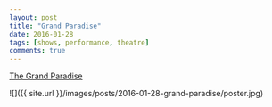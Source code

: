 ```yaml
---
layout: post
title: "Grand Paradise"
date: 2016-01-28
tags: [shows, performance, theatre]
comments: true
---
```

[The Grand Paradise](http://thegrandparadise.com)

![]({{ site.url }}/images/posts/2016-01-28-grand-paradise/poster.jpg)

